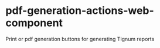 # pdf-generation-actions-web-component
Print or pdf generation buttons for generating Tignum reports
